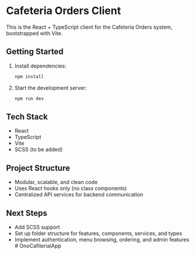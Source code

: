 # Cafeteria Orders Client

This is the React + TypeScript client for the Cafeteria Orders system, bootstrapped with Vite.

## Getting Started

1. Install dependencies:
   ```powershell
   npm install
   ```
2. Start the development server:
   ```powershell
   npm run dev
   ```

## Tech Stack
- React
- TypeScript
- Vite
- SCSS (to be added)

## Project Structure
- Modular, scalable, and clean code
- Uses React hooks only (no class components)
- Centralized API services for backend communication

## Next Steps
- Add SCSS support
- Set up folder structure for features, components, services, and types
- Implement authentication, menu browsing, ordering, and admin features
#   O n o C a f i t e r i a l A p p  
 